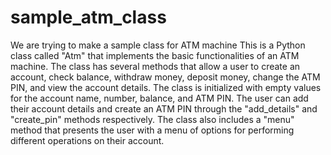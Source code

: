 # sample_atm_class
We are trying to make a sample class for ATM machine
This is a Python class called "Atm" that implements the basic functionalities of an ATM machine. The class has several methods that allow a user to create an account, check balance, withdraw money, deposit money, change the ATM PIN, and view the account details. The class is initialized with empty values for the account name, number, balance, and ATM PIN. The user can add their account details and create an ATM PIN through the "add_details" and "create_pin" methods respectively. The class also includes a "menu" method that presents the user with a menu of options for performing different operations on their account.
